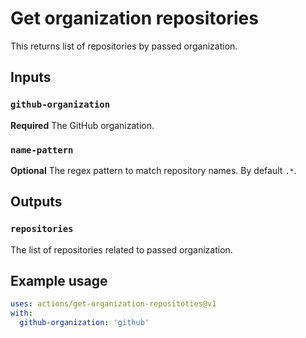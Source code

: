 # Get organization repositories

This returns list of repositories by passed organization.

## Inputs

### `github-organization`

**Required** The GitHub organization.

### `name-pattern`

**Optional** The regex pattern to match repository names. By default `.*`.

## Outputs

### `repositories`

The list of repositories related to passed organization.

## Example usage
```yaml
uses: actions/get-organization-repositoties@v1
with:
  github-organization: 'github'
```